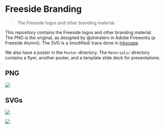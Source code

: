 # Freeside Branding

> The Freeside logos and other branding material.

This repository contains the Freeside logos and other branding material. The PNG is the original, as designed by @shinsters in Adobe Fireworks (a Freeside Alumni). The SVG is a (modified) trace done in [Inkscape](https://inkscape.org/).

We also have a poster in the `Poster` directory. The `Materials/` directory contains a flyer, another poster, and a template slide deck for presentations.


## PNG
![](https://raw.githubusercontent.com/FreesideHull/Logos/master/freeside.png)

## SVGs
![](https://cdn.rawgit.com/FreesideHull/Logos/master/freeside_square_path.svg)

![](https://cdn.rawgit.com/FreesideHull/Logos/master/freeside_wide_path.svg)

